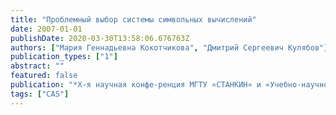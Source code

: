 ```yaml
---
title: "Проблемный выбор системы символьных вычислений"
date: 2007-01-01
publishDate: 2020-03-30T13:58:06.676763Z
authors: ["Мария Геннадьевна Кокотчикова", "Дмитрий Сергеевич Кулябов"]
publication_types: ["1"]
abstract: ""
featured: false
publication: "*X-я научная конфе-ренция МГТУ «СТАНКИН» и «Учебно-научного центра математи-ческого моделиро-вания» МГТУ «СТАНКИН» — ИММ РАН» по математическому моделированию и информатике*"
tags: ["CAS"]
---
```


